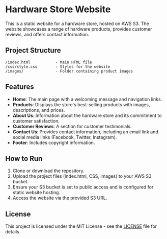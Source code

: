 # Hardware Store Website

This is a static website for a hardware store, hosted on AWS S3. The website showcases a range of hardware products, provides customer reviews, and offers contact information.

## Project Structure

```
/index.html           - Main HTML file
/css/style.css        - Styles for the website
/images/              - Folder containing product images
```

## Features

- **Home**: The main page with a welcoming message and navigation links.
- **Products**: Displays the store's best-selling products with images, descriptions, and prices.
- **About Us**: Information about the hardware store and its commitment to customer satisfaction.
- **Customer Reviews**: A section for customer testimonials.
- **Contact Us**: Provides contact information, including an email link and social media links (Facebook, Twitter, Instagram).
- **Footer**: Includes copyright information.

## How to Run

1. Clone or download the repository.
2. Upload the project files (index.html, CSS, images) to your AWS S3 bucket.
3. Ensure your S3 bucket is set to public access and is configured for static website hosting.
4. Access the website via the provided S3 URL.

## License

This project is licensed under the MIT License - see the [LICENSE](LICENSE) file for details.

